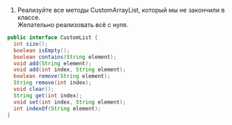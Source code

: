 
1. Реализуйте все методы CustomArrayList, который мы не закончили в классе.  
Желательно реализовать всё с нуля.
```java
public interface CustomList {
  int size();
  boolean isEmpty();
  boolean contains(String element);
  void add(String element);
  void add(int index, String element);
  boolean remove(String element);
  String remove(int index);
  void clear();
  String get(int index);
  void set(int index, String element);
  int indexOf(String element);
}
```